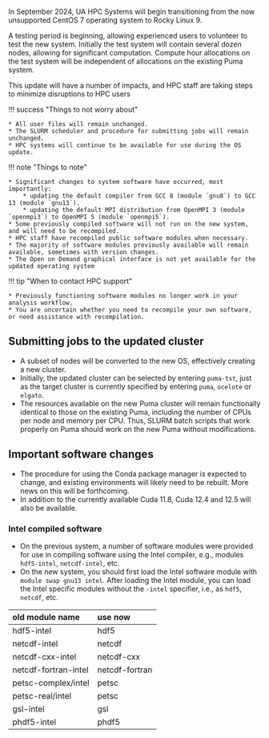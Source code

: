 In September 2024,  UA HPC Systems will begin transitioning from the now unsupported CentOS 7 operating system to Rocky Linux 9.

A testing period is beginning, allowing experienced users to volunteer to test the new system. Initially the test system will contain several dozen nodes, allowing for significant computation.  Compute hour allocations on the test system will be independent of allocations on the existing Puma system.  

This update will have a number of impacts, and  HPC staff are taking steps to minimize disruptions to HPC users

!!! success "Things to not worry about"

    * All user files will remain unchanged. 
    * The SLURM scheduler and procedure for submitting jobs will remain unchanged. 
    * HPC systems will continue to be available for use during the OS update. 

!!! note "Things to note"

    * Significant changes to system software have occurred, most importantly: 
        * updating the default compiler from GCC 8 (module `gnu8`) to GCC 13 (module `gnu13`).
        * updating the default MPI distribution from OpenMPI 3 (module `openmpi3`) to OpenMPI 5 (module `openmpi5`).
    * Some previously compiled software will not run on the new system, and will need to be recompiled.
    * HPC staff have recompiled public software modules when necessary.
    * The majority of software modules previously available will remain available, sometimes with version changes.
    * The Open on Demand graphical interface is not yet available for the updated operating system

!!! tip "When to contact HPC support"

    * Previously functioning software modules no longer work in your analysis workflow.
    * You are uncertain whether you need to recompile your own software, or need assistance with recompilation.

  
## Submitting jobs to the updated cluster

* A subset of nodes will be converted to the new OS, effectively creating a new cluster.
* Initially, the updated cluster can be selected by entering `puma-tst`, just as the target cluster is currently specified by entering `puma`, `ocelote` or `elgato`. 
* The resources available on the new Puma cluster will remain functionally identical to those on the existing Puma, including the number of CPUs per node and memory per CPU. Thus, SLURM batch scripts that work properly on Puma should work on the new Puma without modifications.    

## Important software changes 

* The procedure for using the Conda package manager is expected to change, and existing environments will likely need to be rebuilt. More news on this will be forthcoming.
* In addition to the currently available Cuda 11.8, Cuda 12.4 and 12.5 will also be available. 

### Intel compiled software

* On the previous system, a number of software modules were provided for use in compiling software using the Intel compiler, e.g., modules `hdf5-intel`, `netcdf-intel`, etc. 
* On the new system, you should first load the Intel software module with `module swap gnu13 intel`. After loading the Intel module, you can load the Intel specific modules without the `-intel` specifier, i.e., as `hdf5`, `netcdf`, etc.


| old module name | use now |
| :---- | :---- |
| hdf5-intel | hdf5 |
| netcdf-intel | netcdf |
| netcdf-cxx-intel | netcdf-cxx |
| netcdf-fortran-intel | netcdf-fortran |
| petsc-complex/intel | petsc |
| petsc-real/intel | petsc |
| gsl-intel | gsl |
| phdf5-intel | phdf5 |
